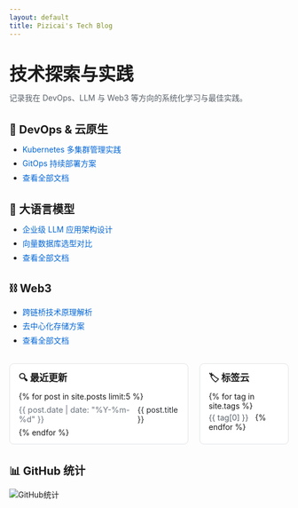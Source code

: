 ```yaml
---
layout: default
title: Pizicai's Tech Blog
---
```

<style>
.home { padding: 1.5rem 0; }
.home h1 { margin: 0 0 0.75rem 0; font-size: 2rem; font-weight: 700; }
.home p.lead { color: #586069; margin: 0 0 1.25rem 0; }
.section { margin: 2rem 0; }
.section h2 { margin: 0 0 0.75rem 0; font-size: 1.25rem; }
.links ul { margin: 0.5rem 0 0 0; }
.links li { margin: 0.35rem 0; }
.links a { color: #0366d6; text-decoration: none; }
.links a:hover { text-decoration: underline; }
.grid { display: grid; grid-template-columns: 2fr 1fr; gap: 1.25rem; }
.panel { border: 1px solid #e1e4e8; border-radius: 8px; padding: 0.75rem 1rem; background: #fff; }
.panel h3 { margin: 0 0 0.5rem 0; font-size: 1.05rem; }
.recent-list { list-style: none; margin: 0; padding: 0; }
.recent-list li { display: flex; gap: 0.5rem; align-items: baseline; padding: 0.45rem 0; border-bottom: 1px solid #f1f1f1; }
.recent-list li:last-child { border-bottom: 0; }
.recent-list time { color: #6a737d; font-size: 0.9rem; }
.recent-list a { color: #24292e; text-decoration: none; }
.recent-list a:hover { color: #0366d6; text-decoration: underline; }
.tag-cloud a { display: inline-block; margin: 0.25rem 0.5rem 0 0; color: #586069; text-decoration: none; }
.tag-cloud a:hover { text-decoration: underline; }
@media (max-width: 900px) { .grid { grid-template-columns: 1fr; } }
</style>

<div class="home">
  <h1>技术探索与实践</h1>
  <p class="lead">记录我在 DevOps、LLM 与 Web3 等方向的系统化学习与最佳实践。</p>

  <div class="section links">
    <h2>🚀 DevOps & 云原生</h2>
    <ul>
      <li><a href="/docs/devops/2024/kubernetes-multi-cluster/">Kubernetes 多集群管理实践</a></li>
      <li><a href="/docs/devops/2024/gitops-deployment/">GitOps 持续部署方案</a></li>
      <li><a href="/docs/devops/">查看全部文档</a></li>
    </ul>
  </div>

  <div class="section links">
    <h2>🤖 大语言模型</h2>
    <ul>
      <li><a href="/docs/llm/2024/enterprise-llm-arch/">企业级 LLM 应用架构设计</a></li>
      <li><a href="/docs/llm/2024/vector-db-comparison/">向量数据库选型对比</a></li>
      <li><a href="/docs/llm/">查看全部文档</a></li>
    </ul>
  </div>

  <div class="section links">
    <h2>⛓️ Web3</h2>
    <ul>
      <li><a href="/docs/web3/2024/cross-chain-bridge/">跨链桥技术原理解析</a></li>
      <li><a href="/docs/web3/2024/decentralized-storage/">去中心化存储方案</a></li>
      <li><a href="/docs/web3/">查看全部文档</a></li>
    </ul>
  </div>

  <div class="grid section">
    <div class="panel">
      <h3>🔍 最近更新</h3>
      <ul class="recent-list">
        {% for post in site.posts limit:5 %}
          <li>
            <time>{{ post.date | date: "%Y-%m-%d" }}</time>
            <a href="{{ post.url }}">{{ post.title }}</a>
          </li>
        {% endfor %}
      </ul>
    </div>
    <div class="panel">
      <h3>🏷️ 标签云</h3>
      <div class="tag-cloud">
        {% for tag in site.tags %}
          <a href="/tags/{{ tag[0] }}" style="font-size: {{ tag[1].size | times: 4 | plus: 80 }}%">{{ tag[0] }}</a>
        {% endfor %}
      </div>
    </div>
  </div>

  <div class="section">
    <h2>📊 GitHub 统计</h2>
    <img alt="GitHub统计" src="https://github-readme-stats.vercel.app/api?username=pizicaiman&show_icons=true" />
  </div>
</div>